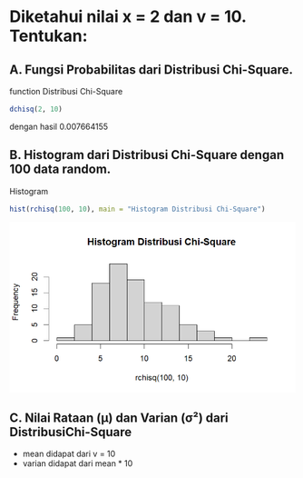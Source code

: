 # Diketahui nilai x = 2 dan v = 10. Tentukan:

## A. Fungsi Probabilitas dari Distribusi Chi-Square.
function Distribusi Chi-Square
```r
dchisq(2, 10)
```
dengan hasil 0.007664155


## B. Histogram dari Distribusi Chi-Square dengan 100 data random.
Histogram
```r
hist(rchisq(100, 10), main = "Histogram Distribusi Chi-Square")
```
![image](https://github.com/Marcellinom/P1_Probstat_B_5025201105/blob/main/soal4/Dist_Chi-Square.png)

## C. Nilai Rataan (μ) dan Varian (σ²) dari DistribusiChi-Square
- mean didapat dari v = 10
- varian didapat dari mean * 10